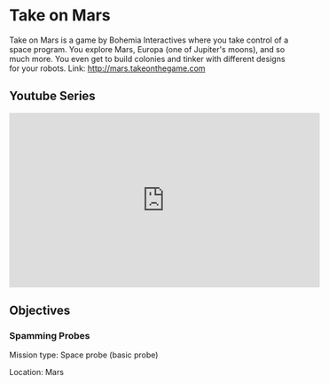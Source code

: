 # Take on Mars

Take on Mars is a game by Bohemia Interactives where you take control of
a space program. You explore Mars, Europa (one of Jupiter's moons), and
so much more. You even get to build colonies and tinker with different 
designs for your robots. Link: http://mars.takeonthegame.com

## Youtube Series

<iframe width="560" height="315" src="https://www.youtube.com/embed/H2AekWePZbU" frameborder="0" allow="accelerometer; autoplay; encrypted-media; gyroscope; picture-in-picture" allowfullscreen></iframe>

## Objectives

### Spamming Probes

Mission type: Space probe (basic probe)

Location: Mars